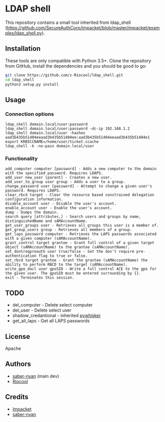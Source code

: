 # LDAP shell
This repository contains a small tool inherited from ldap_shell (https://github.com/SecureAuthCorp/impacket/blob/master/impacket/examples/ldap_shell.py).


## Installation
These tools are only compatible with Python 3.5+. Clone the repository from GitHub, install the dependencies and you should be good to go:

```bash
git clone https://github.com/z-Riocool/ldap_shell.git
cd ldap_shell
python3 setup.py install
```

## Usage
### Connection options
```
ldap_shell domain.local/user:password
ldap_shell domain.local/user:password -dc-ip 192.168.1.2
ldap_shell domain.local/user -hashes aad3b435b51404eeaad3b435b51404ee:aad3b435b51404eeaad3b435b51404e1
export KRB5CCNAME=/home/user/ticket.ccache
ldap_shell -k -no-pass domain.local/user
```
### Functionality
```
add_computer computer [password] - Adds a new computer to the domain with the specified password. Requires LDAPS.
add_user new_user [parent] - Creates a new user.
add_user_to_group user group - Adds a user to a group.
change_password user [password] - Attempt to change a given user's password. Requires LDAPS.
clear_rbcd target - Clear the resource based constrained delegation configuration information.
disable_account user - Disable the user's account.
enable_account user - Enable the user's account.
dump - Dumps the domain.
search query [attributes,] - Search users and groups by name, distinguishedName and sAMAccountName.
get_user_groups user - Retrieves all groups this user is a member of.
get_group_users group - Retrieves all members of a group.
get_laps_password computer - Retrieves the LAPS passwords associated with a given computer (sAMAccountName).
grant_control target grantee - Grant full control of a given target object (sAMAccountName) to the grantee (sAMAccountName).
set_dontreqpreauth user true/false - Set the don't require pre-authentication flag to true or false.
set_rbcd target grantee - Grant the grantee (sAMAccountName) the ability to perform RBCD to the target (sAMAccountName).
write_gpo_dacl user gpoSID - Write a full control ACE to the gpo for the given user. The gpoSID must be entered surrounding by {}.
exit - Terminates this session.
```
## TODO
* del_computer - Delete select computer
* del_user -  Delete select user
* shadow_credantional - inherited [pywhisker](https://github.com/ShutdownRepo/pywhisker)
* get_all_laps - Get all LAPS passwords

## License
Apache

## Authors
* [saber-nyan](https://saber-nyan.com) (main dev)
* [Riocool](https://t.me/riocool)

## Credits
* [Impacket](https://github.com/SecureAuthCorp/impacket)
* [saber-nyan](https://saber-nyan.com)
